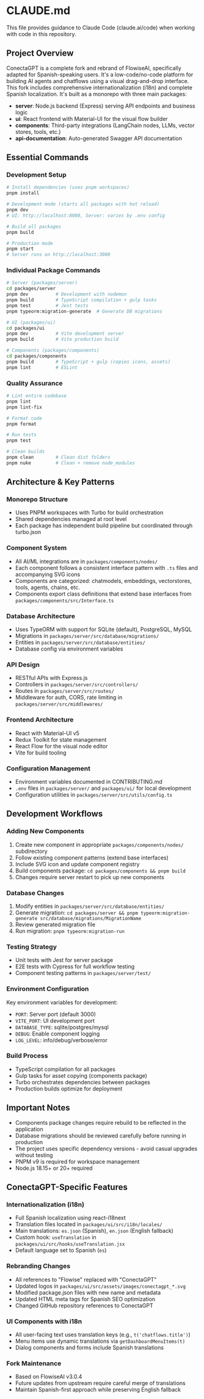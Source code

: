 # CLAUDE.md

This file provides guidance to Claude Code (claude.ai/code) when working with code in this repository.

## Project Overview

ConectaGPT is a complete fork and rebrand of FlowiseAI, specifically adapted for Spanish-speaking users. It's a low-code/no-code platform for building AI agents and chatflows using a visual drag-and-drop interface. This fork includes comprehensive internationalization (i18n) and complete Spanish localization. It's built as a monorepo with three main packages:

-   **server**: Node.js backend (Express) serving API endpoints and business logic
-   **ui**: React frontend with Material-UI for the visual flow builder
-   **components**: Third-party integrations (LangChain nodes, LLMs, vector stores, tools, etc.)
-   **api-documentation**: Auto-generated Swagger API documentation

## Essential Commands

### Development Setup

```bash
# Install dependencies (uses pnpm workspaces)
pnpm install

# Development mode (starts all packages with hot reload)
pnpm dev
# UI: http://localhost:8080, Server: varies by .env config

# Build all packages
pnpm build

# Production mode
pnpm start
# Server runs on http://localhost:3000
```

### Individual Package Commands

```bash
# Server (packages/server)
cd packages/server
pnpm dev          # Development with nodemon
pnpm build        # TypeScript compilation + gulp tasks
pnpm test         # Jest tests
pnpm typeorm:migration-generate  # Generate DB migrations

# UI (packages/ui)
cd packages/ui
pnpm dev          # Vite development server
pnpm build        # Vite production build

# Components (packages/components)
cd packages/components
pnpm build        # TypeScript + gulp (copies icons, assets)
pnpm lint         # ESLint
```

### Quality Assurance

```bash
# Lint entire codebase
pnpm lint
pnpm lint-fix

# Format code
pnpm format

# Run tests
pnpm test

# Clean builds
pnpm clean        # Clean dist folders
pnpm nuke         # Clean + remove node_modules
```

## Architecture & Key Patterns

### Monorepo Structure

-   Uses PNPM workspaces with Turbo for build orchestration
-   Shared dependencies managed at root level
-   Each package has independent build pipeline but coordinated through turbo.json

### Component System

-   All AI/ML integrations are in `packages/components/nodes/`
-   Each component follows a consistent interface pattern with `.ts` files and accompanying SVG icons
-   Components are categorized: chatmodels, embeddings, vectorstores, tools, agents, chains, etc.
-   Components export class definitions that extend base interfaces from `packages/components/src/Interface.ts`

### Database Architecture

-   Uses TypeORM with support for SQLite (default), PostgreSQL, MySQL
-   Migrations in `packages/server/src/database/migrations/`
-   Entities in `packages/server/src/database/entities/`
-   Database config via environment variables

### API Design

-   RESTful APIs with Express.js
-   Controllers in `packages/server/src/controllers/`
-   Routes in `packages/server/src/routes/`
-   Middleware for auth, CORS, rate limiting in `packages/server/src/middlewares/`

### Frontend Architecture

-   React with Material-UI v5
-   Redux Toolkit for state management
-   React Flow for the visual node editor
-   Vite for build tooling

### Configuration Management

-   Environment variables documented in CONTRIBUTING.md
-   `.env` files in `packages/server/` and `packages/ui/` for local development
-   Configuration utilities in `packages/server/src/utils/config.ts`

## Development Workflows

### Adding New Components

1. Create new component in appropriate `packages/components/nodes/` subdirectory
2. Follow existing component patterns (extend base interfaces)
3. Include SVG icon and update component registry
4. Build components package: `cd packages/components && pnpm build`
5. Changes require server restart to pick up new components

### Database Changes

1. Modify entities in `packages/server/src/database/entities/`
2. Generate migration: `cd packages/server && pnpm typeorm:migration-generate src/database/migrations/MigrationName`
3. Review generated migration file
4. Run migration: `pnpm typeorm:migration-run`

### Testing Strategy

-   Unit tests with Jest for server package
-   E2E tests with Cypress for full workflow testing
-   Component testing patterns in `packages/server/test/`

### Environment Configuration

Key environment variables for development:

-   `PORT`: Server port (default 3000)
-   `VITE_PORT`: UI development port
-   `DATABASE_TYPE`: sqlite/postgres/mysql
-   `DEBUG`: Enable component logging
-   `LOG_LEVEL`: info/debug/verbose/error

### Build Process

-   TypeScript compilation for all packages
-   Gulp tasks for asset copying (components package)
-   Turbo orchestrates dependencies between packages
-   Production builds optimize for deployment

## Important Notes

-   Components package changes require rebuild to be reflected in the application
-   Database migrations should be reviewed carefully before running in production
-   The project uses specific dependency versions - avoid casual upgrades without testing
-   PNPM v9 is required for workspace management
-   Node.js 18.15+ or 20+ required

## ConectaGPT-Specific Features

### Internationalization (i18n)

-   Full Spanish localization using react-i18next
-   Translation files located in `packages/ui/src/i18n/locales/`
-   Main translations: `es.json` (Spanish), `en.json` (English fallback)
-   Custom hook: `useTranslation` in `packages/ui/src/hooks/useTranslation.jsx`
-   Default language set to Spanish (`es`)

### Rebranding Changes

-   All references to "Flowise" replaced with "ConectaGPT"
-   Updated logos in `packages/ui/src/assets/images/conectagpt_*.svg`
-   Modified package.json files with new name and metadata
-   Updated HTML meta tags for Spanish SEO optimization
-   Changed GitHub repository references to ConectaGPT

### UI Components with i18n

-   All user-facing text uses translation keys (e.g., `t('chatflows.title')`)
-   Menu items use dynamic translations via `getDashboardMenuItems(t)`
-   Dialog components and forms include Spanish translations

### Fork Maintenance

-   Based on FlowiseAI v3.0.4
-   Future updates from upstream require careful merge of translations
-   Maintain Spanish-first approach while preserving English fallback

